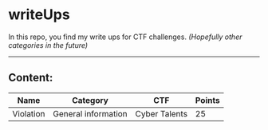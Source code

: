 # writeUps
In this repo, you find my write ups for CTF challenges. *(Hopefully other categories in the future)*

---
## Content:

| Name| Category| CTF| Points|  
| --- | --- | --- | --- |
|Violation|General information|Cyber Talents|25
        